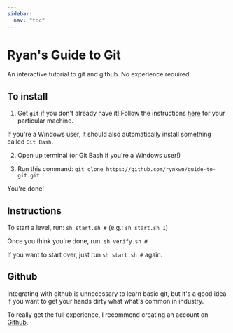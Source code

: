 ```yaml
---
sidebar:
  nav: "toc"
---
```


# Ryan's Guide to Git

An interactive tutorial to git and github. No experience required.

## To install
1) Get `git` if you don't already have it!
Follow the instructions [here](https://git-scm.com/book/en/v2/Getting-Started-Installing-Git) for your particular machine.

If you're a Windows user, it should also automatically install something called `Git Bash`.

2) Open up terminal (or Git Bash if you're a Windows user!)

3) Run this command: `git clone https://github.com/rynkwn/guide-to-git.git`

You're done!

## Instructions

To start a level, run:
`sh start.sh #` (e.g.: `sh start.sh 1`)

Once you think you're done, run:
`sh verify.sh #`

If you want to start over, just run `sh start.sh #` again.

## Github

Integrating with github is unnecessary to learn basic git, but it's a good idea if you want to get your hands dirty what what's common in industry.

To really get the full experience, I recommend creating an account on [Github](https://github.com/).